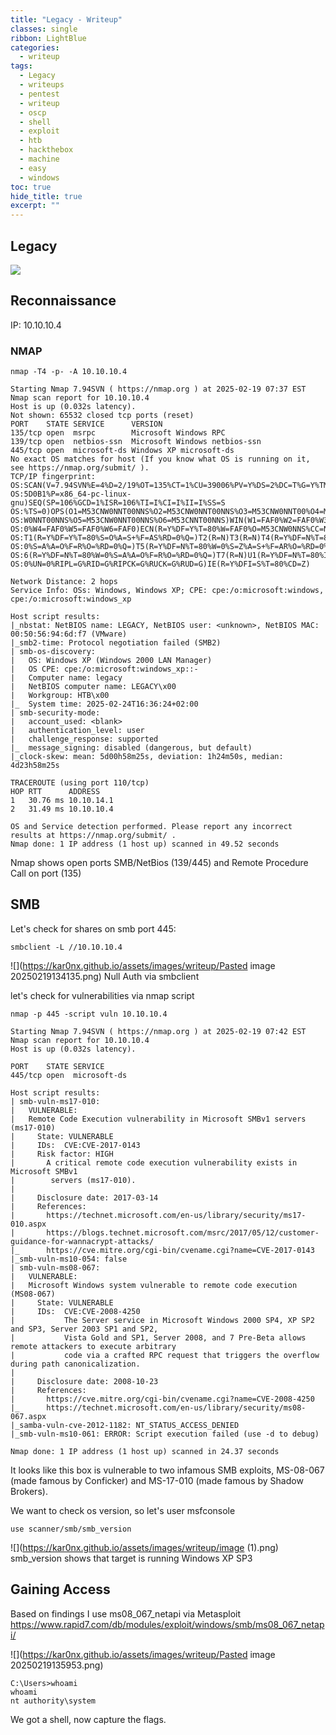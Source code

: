 ```yaml
---
title: "Legacy - Writeup"
classes: single
ribbon: LightBlue
categories:
  - writeup
tags:
  - Legacy
  - writeups
  - pentest
  - writeup
  - oscp
  - shell
  - exploit
  - htb
  - hackthebox
  - machine
  - easy
  - windows
toc: true
hide_title: true
excerpt: ""
---
```


## Legacy
![](https://kar0nx.github.io/assets/images/writeup/60dc190c4c015cfe3a3aef9b5afca254.webp)
 
## Reconnaissance

IP: 10.10.10.4
### NMAP

```
nmap -T4 -p- -A 10.10.10.4
```

```
Starting Nmap 7.94SVN ( https://nmap.org ) at 2025-02-19 07:37 EST
Nmap scan report for 10.10.10.4
Host is up (0.032s latency).
Not shown: 65532 closed tcp ports (reset)
PORT    STATE SERVICE      VERSION
135/tcp open  msrpc        Microsoft Windows RPC
139/tcp open  netbios-ssn  Microsoft Windows netbios-ssn
445/tcp open  microsoft-ds Windows XP microsoft-ds
No exact OS matches for host (If you know what OS is running on it, see https://nmap.org/submit/ ).
TCP/IP fingerprint:
OS:SCAN(V=7.94SVN%E=4%D=2/19%OT=135%CT=1%CU=39006%PV=Y%DS=2%DC=T%G=Y%TM=67B
OS:5D0B1%P=x86_64-pc-linux-gnu)SEQ(SP=106%GCD=1%ISR=106%TI=I%CI=I%II=I%SS=S
OS:%TS=0)OPS(O1=M53CNW0NNT00NNS%O2=M53CNW0NNT00NNS%O3=M53CNW0NNT00%O4=M53CN
OS:W0NNT00NNS%O5=M53CNW0NNT00NNS%O6=M53CNNT00NNS)WIN(W1=FAF0%W2=FAF0%W3=FAF
OS:0%W4=FAF0%W5=FAF0%W6=FAF0)ECN(R=Y%DF=Y%T=80%W=FAF0%O=M53CNW0NNS%CC=N%Q=)
OS:T1(R=Y%DF=Y%T=80%S=O%A=S+%F=AS%RD=0%Q=)T2(R=N)T3(R=N)T4(R=Y%DF=N%T=80%W=
OS:0%S=A%A=O%F=R%O=%RD=0%Q=)T5(R=Y%DF=N%T=80%W=0%S=Z%A=S+%F=AR%O=%RD=0%Q=)T
OS:6(R=Y%DF=N%T=80%W=0%S=A%A=O%F=R%O=%RD=0%Q=)T7(R=N)U1(R=Y%DF=N%T=80%IPL=B
OS:0%UN=0%RIPL=G%RID=G%RIPCK=G%RUCK=G%RUD=G)IE(R=Y%DFI=S%T=80%CD=Z)

Network Distance: 2 hops
Service Info: OSs: Windows, Windows XP; CPE: cpe:/o:microsoft:windows, cpe:/o:microsoft:windows_xp

Host script results:
|_nbstat: NetBIOS name: LEGACY, NetBIOS user: <unknown>, NetBIOS MAC: 00:50:56:94:6d:f7 (VMware)
|_smb2-time: Protocol negotiation failed (SMB2)
| smb-os-discovery: 
|   OS: Windows XP (Windows 2000 LAN Manager)
|   OS CPE: cpe:/o:microsoft:windows_xp::-
|   Computer name: legacy
|   NetBIOS computer name: LEGACY\x00
|   Workgroup: HTB\x00
|_  System time: 2025-02-24T16:36:24+02:00
| smb-security-mode: 
|   account_used: <blank>
|   authentication_level: user
|   challenge_response: supported
|_  message_signing: disabled (dangerous, but default)
|_clock-skew: mean: 5d00h58m25s, deviation: 1h24m50s, median: 4d23h58m25s

TRACEROUTE (using port 110/tcp)
HOP RTT      ADDRESS
1   30.76 ms 10.10.14.1
2   31.49 ms 10.10.10.4

OS and Service detection performed. Please report any incorrect results at https://nmap.org/submit/ .
Nmap done: 1 IP address (1 host up) scanned in 49.52 seconds

```

Nmap shows open ports SMB/NetBios (139/445) and Remote Procedure Call on port (135)
## SMB

Let's check for shares on smb port 445:
```
smbclient -L //10.10.10.4
```

![](https://kar0nx.github.io/assets/images/writeup/Pasted image 20250219134135.png)
Null Auth via smbclient

let's check for vulnerabilities via nmap script

```
nmap -p 445 -script vuln 10.10.10.4 
```

```
Starting Nmap 7.94SVN ( https://nmap.org ) at 2025-02-19 07:42 EST
Nmap scan report for 10.10.10.4
Host is up (0.032s latency).

PORT    STATE SERVICE
445/tcp open  microsoft-ds

Host script results:
| smb-vuln-ms17-010: 
|   VULNERABLE:
|   Remote Code Execution vulnerability in Microsoft SMBv1 servers (ms17-010)
|     State: VULNERABLE
|     IDs:  CVE:CVE-2017-0143
|     Risk factor: HIGH
|       A critical remote code execution vulnerability exists in Microsoft SMBv1
|        servers (ms17-010).
|           
|     Disclosure date: 2017-03-14
|     References:
|       https://technet.microsoft.com/en-us/library/security/ms17-010.aspx
|       https://blogs.technet.microsoft.com/msrc/2017/05/12/customer-guidance-for-wannacrypt-attacks/
|_      https://cve.mitre.org/cgi-bin/cvename.cgi?name=CVE-2017-0143
|_smb-vuln-ms10-054: false
| smb-vuln-ms08-067: 
|   VULNERABLE:
|   Microsoft Windows system vulnerable to remote code execution (MS08-067)
|     State: VULNERABLE
|     IDs:  CVE:CVE-2008-4250
|           The Server service in Microsoft Windows 2000 SP4, XP SP2 and SP3, Server 2003 SP1 and SP2,
|           Vista Gold and SP1, Server 2008, and 7 Pre-Beta allows remote attackers to execute arbitrary
|           code via a crafted RPC request that triggers the overflow during path canonicalization.
|           
|     Disclosure date: 2008-10-23
|     References:
|       https://cve.mitre.org/cgi-bin/cvename.cgi?name=CVE-2008-4250
|_      https://technet.microsoft.com/en-us/library/security/ms08-067.aspx
|_samba-vuln-cve-2012-1182: NT_STATUS_ACCESS_DENIED
|_smb-vuln-ms10-061: ERROR: Script execution failed (use -d to debug)

Nmap done: 1 IP address (1 host up) scanned in 24.37 seconds
```

It looks like this box is vulnerable to two infamous SMB exploits, MS-08-067 (made famous by Conficker) and MS-17-010 (made famous by Shadow Brokers).

We want to check os version, so let's user msfconsole

```
use scanner/smb/smb_version
```

![](https://kar0nx.github.io/assets/images/writeup/image (1).png)
smb_version shows that target is running Windows XP SP3
## Gaining Access

Based on findings I use ms08_067_netapi via Metasploit
https://www.rapid7.com/db/modules/exploit/windows/smb/ms08_067_netapi/

![](https://kar0nx.github.io/assets/images/writeup/Pasted image 20250219135953.png)

```
C:\Users>whoami
whoami
nt authority\system
```

We got a shell, now capture the flags.